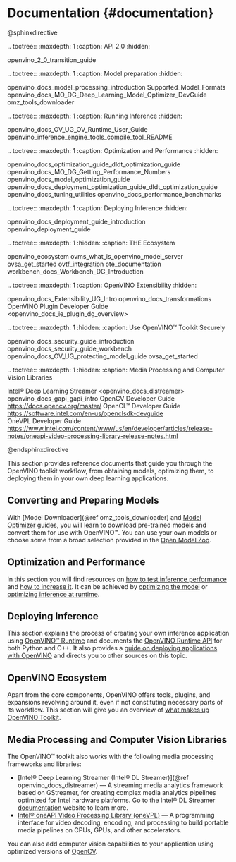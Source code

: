# Documentation {#documentation}

@sphinxdirective

.. toctree::
   :maxdepth: 1
   :caption: API 2.0
   :hidden:

   openvino_2_0_transition_guide


.. toctree::
   :maxdepth: 1
   :caption: Model preparation
   :hidden:

   openvino_docs_model_processing_introduction
   Supported_Model_Formats
   openvino_docs_MO_DG_Deep_Learning_Model_Optimizer_DevGuide
   omz_tools_downloader

.. toctree::
   :maxdepth: 1
   :caption: Running Inference
   :hidden:

   openvino_docs_OV_UG_OV_Runtime_User_Guide
   openvino_inference_engine_tools_compile_tool_README


.. toctree::
   :maxdepth: 1
   :caption: Optimization and Performance
   :hidden:

   openvino_docs_optimization_guide_dldt_optimization_guide
   openvino_docs_MO_DG_Getting_Performance_Numbers
   openvino_docs_model_optimization_guide
   openvino_docs_deployment_optimization_guide_dldt_optimization_guide
   openvino_docs_tuning_utilities
   openvino_docs_performance_benchmarks


.. toctree::
   :maxdepth: 1
   :caption: Deploying Inference
   :hidden:

   openvino_docs_deployment_guide_introduction
   openvino_deployment_guide
  


.. toctree::
   :maxdepth: 1
   :hidden:
   :caption: THE Ecosystem

   openvino_ecosystem
   ovms_what_is_openvino_model_server
   ovsa_get_started
   ovtf_integration
   ote_documentation
   workbench_docs_Workbench_DG_Introduction


.. toctree::
   :maxdepth: 1
   :caption: OpenVINO Extensibility
   :hidden:

   openvino_docs_Extensibility_UG_Intro
   openvino_docs_transformations
   OpenVINO Plugin Developer Guide <openvino_docs_ie_plugin_dg_overview>
   
.. toctree::
   :maxdepth: 1
   :hidden:
   :caption: Use OpenVINO™ Toolkit Securely
   
   openvino_docs_security_guide_introduction
   openvino_docs_security_guide_workbench
   openvino_docs_OV_UG_protecting_model_guide
   ovsa_get_started

.. toctree::
   :maxdepth: 1
   :hidden:
   :caption: Media Processing and Computer Vision Libraries

   Intel® Deep Learning Streamer <openvino_docs_dlstreamer>
   openvino_docs_gapi_gapi_intro
   OpenCV Developer Guide <https://docs.opencv.org/master/>
   OpenCL™ Developer Guide <https://software.intel.com/en-us/openclsdk-devguide>  
   OneVPL Developer Guide <https://www.intel.com/content/www/us/en/developer/articles/release-notes/oneapi-video-processing-library-release-notes.html>

@endsphinxdirective

This section provides reference documents that guide you through the OpenVINO toolkit workflow, from obtaining models, optimizing them, to deploying them in your own deep learning applications.

## Converting and Preparing Models
With [Model Downloader](@ref omz_tools_downloader) and [Model Optimizer](MO_DG/Deep_Learning_Model_Optimizer_DevGuide.md) guides, you will learn to download pre-trained models and convert them for use with OpenVINO™. You can use your own models or choose some from a broad selection provided in the [Open Model Zoo](./model_zoo.md).

## Optimization and Performance
In this section you will find resources on [how to test inference performance](MO_DG/prepare_model/Getting_performance_numbers.md) and [how to increase it](optimization_guide/dldt_optimization_guide.md). It can be achieved by [optimizing the model](optimization_guide/model_optimization_guide.md) or [optimizing inference at runtime](optimization_guide/dldt_deployment_optimization_guide.md). 

## Deploying Inference
This section explains the process of creating your own inference application using [OpenVINO™ Runtime](./OV_Runtime_UG/openvino_intro.md) and documents the [OpenVINO Runtime API](./api_references.html) for both Python and C++.
It also provides a [guide on deploying applications with OpenVINO](./OV_Runtime_UG/deployment/deployment_intro.md) and directs you to other sources on this topic.

## OpenVINO Ecosystem
Apart from the core components, OpenVINO offers tools, plugins, and expansions revolving around it, even if not constituting necessary parts of its workflow. This section will give you an overview of [what makes up OpenVINO Toolkit](./Documentation/openvino_ecosystem.md).

## Media Processing and Computer Vision Libraries

The OpenVINO™ toolkit also works with the following media processing frameworks and libraries:

* [Intel® Deep Learning Streamer (Intel® DL Streamer)](@ref openvino_docs_dlstreamer) — A streaming media analytics framework based on GStreamer, for creating complex media analytics pipelines optimized for Intel hardware platforms. Go to the Intel® DL Streamer [documentation](https://dlstreamer.github.io/) website to learn more.
* [Intel® oneAPI Video Processing Library (oneVPL)](https://www.intel.com/content/www/us/en/develop/documentation/oneapi-programming-guide/top/api-based-programming/intel-oneapi-video-processing-library-onevpl.html) — A programming interface for video decoding, encoding, and processing to build portable media pipelines on CPUs, GPUs, and other accelerators.

You can also add computer vision capabilities to your application using optimized versions of [OpenCV](https://opencv.org/).

